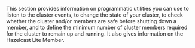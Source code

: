 
This section provides information on programmatic utilities you can use to listen to the cluster events, to change the state of your cluster, to check whether the cluster and/or members are safe before shutting down a member, and to define the minimum number of cluster members required for the cluster to remain up and running. It also gives information on the Hazelcast Lite Member.
